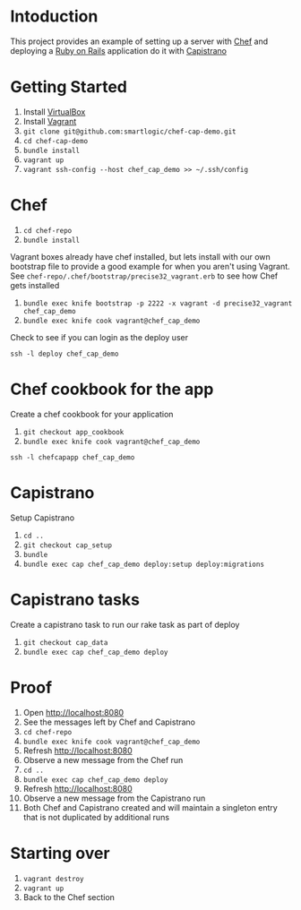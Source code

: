 # Intoduction

This project provides an example of setting up a server with [Chef](http://www.opscode.com/chef/)
and deploying a [Ruby on Rails](http://rubyonrails.org/) application do it with [Capistrano](https://github.com/capistrano/capistrano)

# Getting Started

1. Install [VirtualBox](https://www.virtualbox.org/)
1. Install [Vagrant](http://www.vagrantup.com/)
1. `git clone git@github.com:smartlogic/chef-cap-demo.git`
1. `cd chef-cap-demo`
1. `bundle install`
1. `vagrant up`
1. `vagrant ssh-config --host chef_cap_demo >> ~/.ssh/config`

# Chef

1. `cd chef-repo`
1. `bundle install`

Vagrant boxes already have chef installed, but lets install with our own bootstrap
file to provide a good example for when you aren't using Vagrant.
See `chef-repo/.chef/bootstrap/precise32_vagrant.erb` to see how Chef gets installed

1. `bundle exec knife bootstrap -p 2222 -x vagrant -d precise32_vagrant chef_cap_demo`
1. `bundle exec knife cook vagrant@chef_cap_demo`

Check to see if you can login as the deploy user

`ssh -l deploy chef_cap_demo`

# Chef cookbook for the app

Create a chef cookbook for your application

1. `git checkout app_cookbook`
1. `bundle exec knife cook vagrant@chef_cap_demo`

`ssh -l chefcapapp chef_cap_demo`

# Capistrano

Setup Capistrano

1. `cd ..`
1. `git checkout cap_setup`
1. `bundle`
1. `bundle exec cap chef_cap_demo deploy:setup deploy:migrations`

# Capistrano tasks

Create a capistrano task to run our rake task as part of deploy

1. `git checkout cap_data`
1. `bundle exec cap chef_cap_demo deploy`

# Proof

1. Open [http://localhost:8080](http://localhost:8080)
1. See the messages left by Chef and Capistrano
1. `cd chef-repo`
1. `bundle exec knife cook vagrant@chef_cap_demo`
1. Refresh [http://localhost:8080](http://localhost:8080)
1. Observe a new message from the Chef run
1. `cd ..`
1. `bundle exec cap chef_cap_demo deploy`
1. Refresh [http://localhost:8080](http://localhost:8080)
1. Observe a new message from the Capistrano run
1. Both Chef and Capistrano created and will maintain a singleton entry that is not duplicated by additional runs

# Starting over

1. `vagrant destroy`
1. `vagrant up`
1. Back to the Chef section
